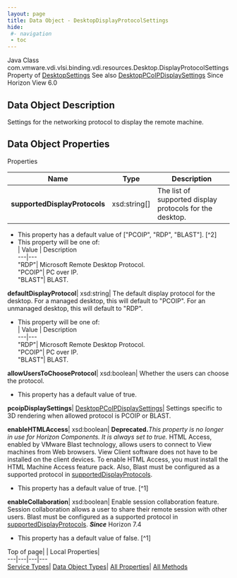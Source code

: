 ```yaml
---
layout: page
title: Data Object - DesktopDisplayProtocolSettings
hide:
 #- navigation
 - toc
---
```






Java Class
    com.vmware.vdi.vlsi.binding.vdi.resources.Desktop.DisplayProtocolSettings
Property of
     [DesktopSettings](vdi.resources.Desktop.DesktopSettings.md#field_detail)
See also
     [DesktopPCoIPDisplaySettings](vdi.resources.Desktop.PCoIPDisplaySettings.md)
Since 
    Horizon View 6.0

## Data Object Description 

Settings for the networking protocol to display the remote machine. 

## Data Object Properties

Properties

Name |  Type |  Description   
---|---|---  
**supportedDisplayProtocols**|  xsd:string[]|  The list of supported display protocols for the desktop.   


  * This property has a default value of ["PCOIP", "RDP", "BLAST"].
[^2]
  * This property will be one of:  
|  Value |  Description   
---|---  
"RDP"| Microsoft Remote Desktop Protocol.  
"PCOIP"| PC over IP.  
"BLAST"| BLAST.  

  
**defaultDisplayProtocol**|  xsd:string|  The default display protocol for the desktop. For a managed desktop, this will default to "PCOIP". For an unmanaged desktop, this will default to "RDP".   


  * This property will be one of:  
|  Value |  Description   
---|---  
"RDP"| Microsoft Remote Desktop Protocol.  
"PCOIP"| PC over IP.  
"BLAST"| BLAST.  

  
**allowUsersToChooseProtocol**|  xsd:boolean|  Whether the users can choose the protocol.   


  * This property has a default value of true.

  
**pcoipDisplaySettings**| [DesktopPCoIPDisplaySettings](vdi.resources.Desktop.PCoIPDisplaySettings.md)|  Settings specific to 3D rendering when allowed protocol is PCOIP or BLAST.   
  
**enableHTMLAccess**|  xsd:boolean| **Deprecated.**_This property is no longer in use for Horizon Components. It is always set to true._ HTML Access, enabled by VMware Blast technology, allows users to connect to View machines from Web browsers. View Client software does not have to be installed on the client devices. To enable HTML Access, you must install the HTML Machine Access feature pack. Also, Blast must be configured as a supported protocol in [supportedDisplayProtocols](vdi.resources.Desktop.DisplayProtocolSettings.md#supportedDisplayProtocols).  
  


  * This property has a default value of true.
[^1]

  
**enableCollaboration**|  xsd:boolean|  Enable session collaboration feature. Session collaboration allows a user to share their remote session with other users. Blast must be configured as a supported protocol in [supportedDisplayProtocols](vdi.resources.Desktop.DisplayProtocolSettings.md#supportedDisplayProtocols).  **_Since_** Horizon 7.4  


  * This property has a default value of false.
[^1]

  
  
  
Top of page| | Local Properties|   
---|---|---|---  
[Service Types](index-mo_types.md)| [Data Object Types](index-do_types.md)| [All Properties](index-properties.md)| [All Methods](index-methods.md)  
  
  

